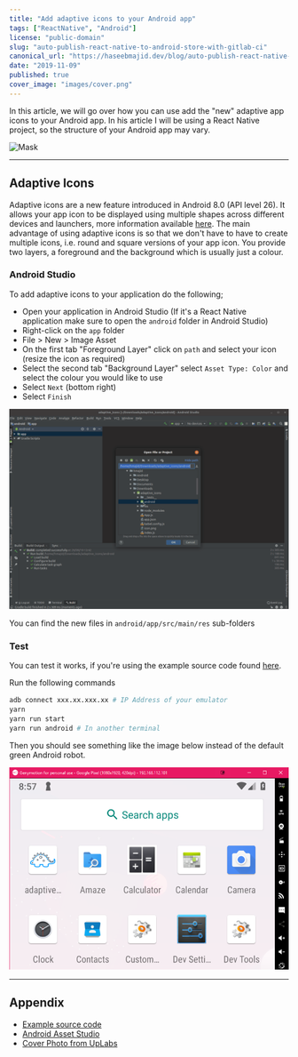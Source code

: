 ```yaml
---
title: "Add adaptive icons to your Android app"
tags: ["ReactNative", "Android"]
license: "public-domain"
slug: "auto-publish-react-native-to-android-store-with-gitlab-ci"
canonical_url: "https://haseebmajid.dev/blog/auto-publish-react-native-to-android-store-with-gitlab-ci"
date: "2019-11-09"
published: true
cover_image: "images/cover.png"
---
```


In this article, we will go over how you can use add the "new" adaptive app icons to your Android app.
In his article I will be using a React Native project, so the structure of your Android app may vary.

![Mask](https://developer.android.com/guide/practices/ui_guidelines/images/NB_Icon_Mask_Shapes_Ext_02.gif)

---

## Adaptive Icons

Adaptive icons are a new feature introduced in Android 8.0 (API level 26). It allows your app icon
to be displayed using multiple shapes across different devices and launchers, more
information available [here](https://developer.android.com/guide/practices/ui_guidelines/icon_design_adaptive).
The main advantage of using adaptive icons is so that we don't have to have to create multiple icons, i.e. round and square
versions of your app icon. You provide two layers, a foreground and the background which is usually just a colour.

### Android Studio

To add adaptive icons to your application do the following;

- Open your application in Android Studio (If it's a React Native application make sure to open the `android` folder in Android Studio)
- Right-click on the `app` folder
- File > New > Image Asset
- On the first tab "Foreground Layer" click on `path` and select your icon (resize the icon as required)
- Select the second tab "Background Layer" select `Asset Type: Color` and select the colour you would like to use
- Select `Next` (bottom right)
- Select `Finish`

![Android Studio](images/android-studio.gif)

You can find the new files in `android/app/src/main/res` sub-folders

### Test

You can test it works, if you're using the example source code found
[here](https://github.com/hmajid2301/medium/tree/master/16.%20Add%20Adaptive%20Icons%20to%20your%20Android%20App).

Run the following commands

```bash
adb connect xxx.xx.xxx.xx # IP Address of your emulator
yarn
yarn run start
yarn run android # In another terminal
```

Then you should see something like the image below instead of the default green Android robot.

![New Icon](images/cover.png)

---

## Appendix

- [Example source code](https://github.com/hmajid2301/medium/tree/master/16.%20Add%20Adaptive%20Icons%20to%20your%20Android%20App)
- [Android Asset Studio](https://romannurik.github.io/AndroidAssetStudio/index.html)
- [Cover Photo from UpLabs](https://www.uplabs.com/posts/adaptive-icons-for-android-o)
